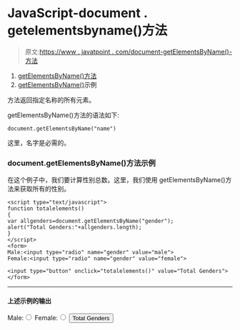 # JavaScript-document . getelementsbyname()方法

> 原文:[https://www . javatpoint . com/document-getElementsByName()-方法](https://www.javatpoint.com/document-getElementsByName()-method)

1.  [getElementsByName()方法](#)
2.  [getElementsByName()](#)示例

方法返回指定名称的所有元素。

getElementsByName()方法的语法如下:

```
document.getElementsByName("name")

```

这里，名字是必需的。

### document.getElementsByName()方法示例

在这个例子中，我们要计算性别总数。这里，我们使用 getElementsByName()方法来获取所有的性别。

```
<script type="text/javascript">
function totalelements()
{
var allgenders=document.getElementsByName("gender");
alert("Total Genders:"+allgenders.length);
}
</script>
<form>
Male:<input type="radio" name="gender" value="male">
Female:<input type="radio" name="gender" value="female">

<input type="button" onclick="totalelements()" value="Total Genders">
</form>

```

* * *

#### 上述示例的输出

<form>Male:<input type="radio" name="gender" value="male"> Female:<input type="radio" name="gender" value="female"> <input type="button" onclick="totalelements()" value="Total Genders"></form>